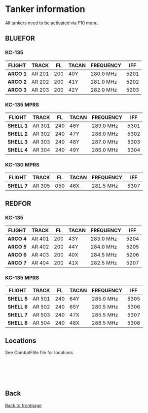 # Tanker information

All tankers need to be activated via F10 menu.

## BLUEFOR

### KC-135

**FLIGHT** | **TRACK**  | **FL** | **TACAN** | **FREQUENCY** | **IFF**  |
 --------- | -----------| ------ | ------    | -----------   | -------- | 
**ARCO 1**   | AR 201     | 200    | 40Y       | 280.0 MHz     | 5201     | 
**ARCO 2**   | AR 202     | 200    | 41Y       | 281.0 MHz     | 5202    | 
**ARCO 3**   | AR 203     | 200    | 42Y       | 282.0 MHz     | 5203     | 


### KC-135 MPRS

**FLIGHT** | **TRACK**  | **FL** | **TACAN** | **FREQUENCY** | **IFF**  | 
 --------- | -----------| ------ | ------    | -----------   | -------- | 
**SHELL 1**  | AR 301     | 240    | 46Y       | 289.0 MHz     | 5301    | 
**SHELL 2**  | AR 302     | 240    | 47Y       | 288.0 MHz     | 5302     | 
**SHELL 3**  | AR 303     | 240    | 48Y       | 287.0 MHz     | 5303     | 
**SHELL 4**  | AR 304     | 240    | 49Y       | 286.0 MHz     | 5304     | 

### KC-130 MPRS

**FLIGHT** | **TRACK**  | **FL** | **TACAN** | **FREQUENCY** | **IFF**  | 
 --------- | -----------| ------ | ------    | -----------   | -------- | 
**SHELL 7**  | AR 305     | 050   | 46X      | 281.5 MHz     | 5307    | 


## REDFOR

### KC-135

**FLIGHT** | **TRACK**  | **FL** | **TACAN** | **FREQUENCY** | **IFF**  | 
 --------- | -----------| ------ | ------    | -----------   | -------- | 
**ARCO 4**  | AR 401     | 200    | 43Y       | 283.0 MHz     | 5204    | 
**ARCO 5**  | AR 402     | 200    | 44Y       | 284.0 MHz     | 5205    | 
**ARCO 6**  | AR 403     | 200    | 40X       | 284.5 MHz     | 5206    | 
**ARCO 7**  | AR 404     | 200    | 41X       | 282.5 MHz     | 5207    | 

### KC-135 MPRS

**FLIGHT** | **TRACK**  | **FL** | **TACAN** | **FREQUENCY** | **IFF**  | 
 --------- | -----------| ------ | ------    | -----------   | -------- | 
**SHELL 5**  | AR 501     | 240    | 64Y       | 285.0 MHz     | 5305     | 
**SHELL 6**  | AR 502     | 240    | 65Y       | 280.5 MHz     | 5306     | 
**SHELL 7**  | AR 503     | 240    | 47X       | 285.5 MHz     | 5307     | 
**SHELL 8**  | AR 504     | 240    | 48X       | 288.5 MHz     | 5308     | 

## Locations
See CombatFlite file for locations






<br>
<br>
<br>
<br>

## Back
[Back to frontpage](https://132nd-vwing.github.io/TRMA-Brief/)
